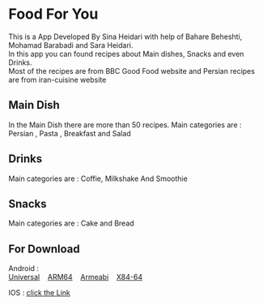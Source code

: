 # Food For You

This is a App Developed By Sina Heidari with help of Bahare Beheshti, Mohamad Barabadi and Sara Heidari. <br/>
In this app you can found recipes about Main dishes, Snacks and even Drinks.<br/>
Most of the recipes are from BBC Good Food website and Persian recipes are from iran-cuisine website

## Main Dish

In the Main Dish there are more than 50 recipes.
Main categories are : Persian , Pasta , Breakfast and Salad

## Drinks

Main categories are : Coffie, Milkshake And Smoothie

## Snacks

Main categories are : Cake and Bread

## For Download

Android :<br/>
<a href="https://github.com/HeidariSina/Food-For-You/releases/download/v0.11.0/app-release.apk" download>Universal</a>
<span>&nbsp;&nbsp;</span>
<a href="https://github.com/HeidariSina/Food-For-You/releases/download/v0.11.0/app-arm64-v8a-release.apk" download>ARM64</a>
<span>&nbsp;&nbsp;</span>
<a href="https://github.com/HeidariSina/Food-For-You/releases/download/v0.11.0/app-armeabi-v7a-release.apk" download>Armeabi</a>
<span>&nbsp;&nbsp;</span>
<a href="https://github.com/HeidariSina/Food-For-You/releases/download/v0.11.0/app-x86_64-release.apk" download>X84-64</a>

IOS : [click the Link](https://github.com/HeidariSina/Meals/tree/main/download/IOS)

